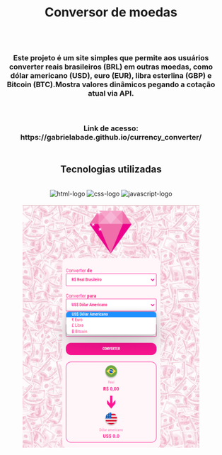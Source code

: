 <div align="center">

<H1>Conversor de moedas</h1>
<br>
<br>
<h3>
<p>Este projeto é um site simples que permite aos usuários converter reais brasileiros (BRL) em outras moedas, como dólar americano (USD), euro (EUR), libra esterlina (GBP) e Bitcoin (BTC).Mostra valores dinâmicos pegando a cotação atual via API.</p>
<br>
<h3>Link de acesso: https://gabrielabade.github.io/currency_converter/
<br>
<br>
<h2> Tecnologias utilizadas</h2>
<br>
 <img src="https://img.shields.io/badge/HTML5-E34F26?style=for-the-badge&logo=html5&logoColor=white" alt="html-logo"/>
 <img src="https://img.shields.io/badge/CSS3-1572B6?style=for-the-badge&logo=css3&logoColor=white" alt="css-logo"/>
 <img src="https://img.shields.io/badge/JavaScript-F7DF1E?style=for-the-badge&logo=javascript&logoColor=black" alt="javascript-logo">
<br>
<br>
<img src="https://github.com/gabrielabade/currency_converter/blob/6c495a7fbf939b714251dee3ef5365a3965a661f/assets/conversor-de-moedas-opcoes.png" alt="opcoes-moedas" width="400px"/>

</div>